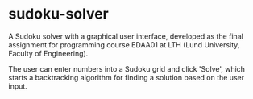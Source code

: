 # sudoku-solver
A Sudoku solver with a graphical user interface, developed as the final assignment for programming course EDAA01 at LTH (Lund University, Faculty of Engineering).

The user can enter numbers into a Sudoku grid and click 'Solve', which starts a backtracking algorithm for finding a solution based on the user input. 
